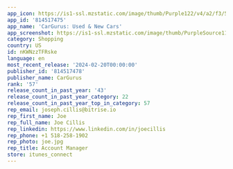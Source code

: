 ```yaml
---
app_icon: https://is1-ssl.mzstatic.com/image/thumb/Purple122/v4/a2/f3/5b/a2f35b24-b575-c68d-aae2-c42b63946a9b/AppIcon-1x_U007emarketing-0-10-0-85-220-0.png/1024x1024bb.png
app_id: '814517475'
app_name: 'CarGurus: Used & New Cars'
app_screenshot: https://is1-ssl.mzstatic.com/image/thumb/PurpleSource116/v4/26/82/8d/26828d16-4eb9-0515-e7d9-ecbe19778798/031b3d7b-1be9-447d-9af9-ea000e8871a7_CG-ASC_iphone_6.5_1284x2778_1.png/1284x2778bb.png
category: Shopping
country: US
id: nKWNzzTFRske
language: en
most_recent_release: '2024-02-20T00:00:00'
publisher_id: '814517478'
publisher_name: CarGurus
rank: '57'
release_count_in_past_year: '43'
release_count_in_past_year_category: 22
release_count_in_past_year_top_in_category: 57
rep_email: joseph.cillis@bitrise.io
rep_first_name: Joe
rep_full_name: Joe Cillis
rep_linkedin: https://www.linkedin.com/in/joecillis
rep_phone: +1 518-258-1902
rep_photo: joe.jpg
rep_title: Account Manager
store: itunes_connect
---
```

